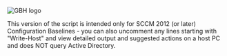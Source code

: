 ![GBH logo](http://static.tumblr.com/1yhk7up/8Lbl8uvbb/gameboyhorror_1_.png)

This version of the script is intended only for SCCM 2012 (or later) Configuration Baselines - you can also uncomment any lines starting with "Write-Host" and view detailed output and suggested actions on a host PC and does NOT query Active Directory.
